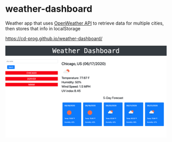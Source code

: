 # weather-dashboard
Weather app that uses [OpenWeather API](https://openweathermap.org/api) to retrieve data for multiple cities, then stores that info in localStorage

https://cd-prog.github.io/weather-dashboard/

<img src="assets/image.png">
